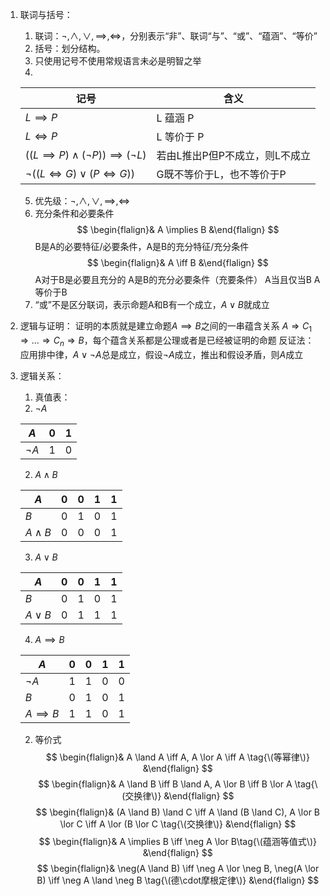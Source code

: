 1. 联词与括号：
	1. 联词：$\neg,\land,\lor,\implies,\iff$，分别表示“非”、联词“与”、“或”、“蕴涵”、“等价”
	 2. 括号：划分结构。
	3. 只使用记号不使用常规语言未必是明智之举
	4. 
 
	 | 记号                                                | 含义                           |
	 | --------------------------------------------------- | ------------------------------ |
	 | $L \implies P$                                      | L 蕴涵 P                       |
	 | $L \iff P$                                          | L 等价于 P                     |
	 | $((L \implies P) \land (\neg P)) \implies (\neg L)$ | 若由L推出P但P不成立，则L不成立 |
	 | $\neg((L \iff G)\lor(P \iff G))$                    | G既不等价于L，也不等价于P      |
	5. 优先级：$\neg,\land,\lor,\implies,\iff$
	 6. 充分条件和必要条件
	  $$ \begin{flalign}& A \implies B  &\end{flalign} $$
	   B是A的必要特征/必要条件，A是B的充分特征/充分条件
	$$ \begin{flalign}& A \iff B  &\end{flalign} $$
	 A对于B是必要且充分的
	  A是B的充分必要条件（充要条件）
	   A当且仅当B
	A等价于B
	 7. “或”不是区分联词，表示命题A和B有一个成立，$A \lor B$就成立
2. 逻辑与证明：
	证明的本质就是建立命题$A \implies B$之间的一串蕴含关系 $A \Rightarrow C_1 \Rightarrow \dots \Rightarrow C_n \Rightarrow B$，每个蕴含关系都是公理或者是已经被证明的命题
	 反证法：应用排中律，$A\lor\neg A$总是成立，假设$\neg A$成立，推出和假设矛盾，则$A$成立
3. 逻辑关系：
	1. 真值表：
	 1. $\neg A$

	  | $A$      | 0   | 1   |
	  | -------- | --- | --- |
	  | $\neg A$ | 1   | 0   | 

	2. $A \land B$

	 | $A$         | 0   | 0   | 1   | 1   |
	 | ----------- | --- | --- | --- | --- |
	 | $B$         | 0   | 1   | 0   | 1   |
	 | $A \land B$ | 0   | 0   | 0   | 1   | 

	3. $A \lor B$

	 | $A$        | 0   | 0   | 1   | 1   |
	 | ---------- | --- | --- | --- | --- |
	 | $B$        | 0   | 1   | 0   | 1   |
	 | $A \lor B$ | 0   | 1   | 1   | 1   | 

	4. $A \implies B$

	 | $A$            | 0   | 0   | 1   | 1   |
	 | -------------- | --- | --- | --- | --- |
	 | $\neg A$       | 1   | 1   | 0   | 0   |
	 | $B$            | 0   | 1   | 0   | 1   |
	 | $A \implies B$ | 1   | 1   | 0   | 1   | 

	2. 等价式
	$$ \begin{flalign}& A \land A \iff A, A \lor A \iff A \tag{\(等幂律\)} &\end{flalign} $$
	 $$ \begin{flalign}& A \land B \iff B \land A, A \lor B \iff B \lor A \tag{\(交换律\)} &\end{flalign} $$
	 $$ \begin{flalign}& (A \land B) \land C \iff A \land (B \land C), A \lor B \lor C \iff A \lor (B \lor C \tag{\(交换律\)} &\end{flalign} $$
	  $$ \begin{flalign}& A \implies B \iff \neg A \lor B\tag{\(蕴涵等值式\)} &\end{flalign} $$
	  $$ \begin{flalign}& \neg(A \land B) \iff \neg A \lor \neg B, \neg(A \lor B) \iff \neg A \land \neg B \tag{\(德\cdot摩根定律\)} &\end{flalign} $$
	   
	  